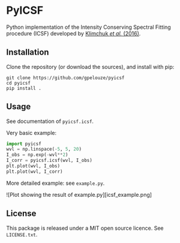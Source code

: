 # PyICSF

Python implementation of the Intensity Conserving Spectral Fitting procedure
(ICSF) developed by [Klimchuk *et al.* (2016)][1].

[1]: http://adsabs.harvard.edu/abs/2016SoPh..291...55K

## Installation

Clone the repository (or download the sources), and install with pip:

~~~
git clone https://github.com/gpelouze/pyicsf
cd pyicsf
pip install .
~~~

## Usage

See documentation of `pyicsf.icsf`.

Very basic example:

~~~python
import pyicsf
wvl = np.linspace(-5, 5, 20)
I_obs = np.exp(-wvl**2)
I_corr = pyicsf.icsf(wvl, I_obs)
plt.plot(wvl, I_obs)
plt.plot(wvl, I_corr)
~~~

More detailed example: see `example.py`.

![Plot showing the result of example.py][icsf_example.png]

## License

This package is released under a MIT open source licence. See `LICENSE.txt`.
